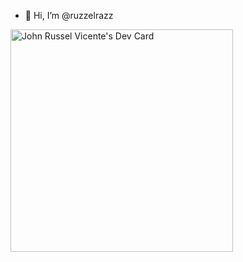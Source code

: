 - 👋 Hi, I’m @ruzzelrazz

<a href="https://app.daily.dev/ruzzelrazz"><img src="https://api.daily.dev/devcards/v2/CAybi8HyOwRhJhJiuqYtx.png?type=default&r=jpw" width="356" alt="John Russel Vicente's Dev Card"/></a>

<!---
ruzzelrazz/ruzzelrazz is a ✨ special ✨ repository because its `README.md` (this file) appears on your GitHub profile.
You can click the Preview link to take a look at your changes.
--->
